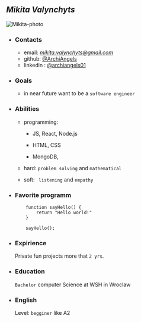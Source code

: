 ## *Mikita Valynchyts*
![Mikita-photo](https://media-exp1.licdn.com/dms/image/C4E03AQHsXJ27prCQog/profile-displayphoto-shrink_800_800/0/1654286331310?e=1668038400&v=beta&t=EIBZb8gebQ5lcLHZbqBP7n7z_bZm8a_PPoKeeOYdc9Y)


* ### Contacts
    + email: *mikita.valynchyts@gmail.com*
    + github: [@ArchiAngels](https://github.com/ArchiAngels)
    + linkedin : [@archiangels01](https://www.linkedin.com/in/archiangels01/)


* ### Goals
    + in near future want to be a `software engineer`


* ### Abilities
    + programming:
        + JS, React, Node.js

        + HTML, CSS

        + MongoDB,

    + hard: `problem solving` and `mathematical`

    * soft: ` listening` and `empathy`


* ### Favorite programm
    ```
        function sayHello() {
            return "Hello world!"
        }

        sayHello();
    ```


* ### Expirience
    Private fun projects more that  `2 yrs`.

* ### Education
    `Bachelor` computer Science at WSH in Wroclaw

* ### English
    Level: `begginer` like A2